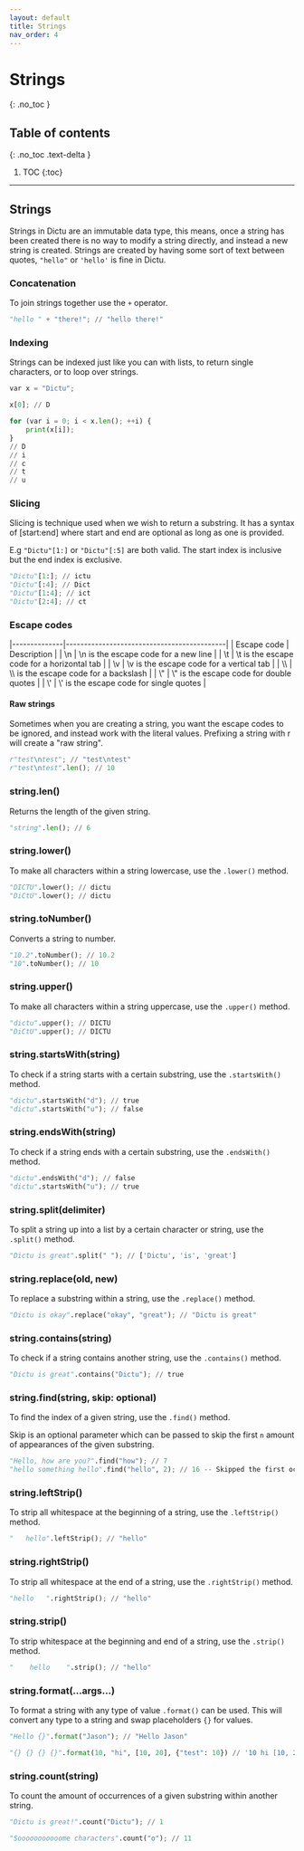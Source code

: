 ```yaml
---
layout: default
title: Strings
nav_order: 4
---
```


# Strings
{: .no_toc }

## Table of contents
{: .no_toc .text-delta }

1. TOC
{:toc}

---
## Strings
Strings in Dictu are an immutable data type, this means, once a string has been created there is no way to modify a string directly, and instead a new string is created. Strings are created by having some sort of text between quotes, `"hello"` or `'hello'` is fine in Dictu.

### Concatenation

To join strings together use the `+` operator.

```py
"hello " + "there!"; // "hello there!"
```

### Indexing

Strings can be indexed just like you can with lists, to return single characters, or to loop over strings.

```py
var x = "Dictu";

x[0]; // D

for (var i = 0; i < x.len(); ++i) {
    print(x[i]);
}
// D
// i
// c
// t
// u
```

### Slicing

Slicing is technique used when we wish to return a substring. It has a syntax of <string>[start:end] where start and end are optional
as long as one is provided.

E.g `"Dictu"[1:]` or `"Dictu"[:5]` are both valid. The start index is inclusive but the end index is exclusive.

```py
"Dictu"[1:]; // ictu
"Dictu"[:4]; // Dict
"Dictu"[1:4]; // ict
"Dictu"[2:4]; // ct
```

### Escape codes

|--------------|--------------------------------------------|
| Escape code  | Description                                |
| \n           | \n is the escape code for a new line       |
| \t           | \t is the escape code for a horizontal tab |
| \v           | \v is the escape code for a vertical tab   |
| \\\          | \\\ is the escape code for a backslash      |
| \\"          | \\" is the escape code for double quotes    |
| \\'          | \\' is the escape code for single quotes    |

#### Raw strings

Sometimes when you are creating a string, you want the escape codes to be ignored, and
instead work with the literal values. Prefixing a string with r will create a "raw string".

```py
r"test\ntest"; // "test\ntest"
r"test\ntest".len(); // 10
```

### string.len()

Returns the length of the given string.

```py
"string".len(); // 6
```

### string.lower()

To make all characters within a string lowercase, use the `.lower()` method.

```py
"DICTU".lower(); // dictu
"DiCtU".lower(); // dictu
```

### string.toNumber()

Converts a string to number.

```py
"10.2".toNumber(); // 10.2
"10".toNumber(); // 10
```

### string.upper()

To make all characters within a string uppercase, use the `.upper()` method.

```py
"dictu".upper(); // DICTU
"DiCtU".upper(); // DICTU
```

### string.startsWith(string)

To check if a string starts with a certain substring, use the `.startsWith()` method.

```py
"dictu".startsWith("d"); // true
"dictu".startsWith("u"); // false
```

### string.endsWith(string)

To check if a string ends with a certain substring, use the `.endsWith()` method.

```py
"dictu".endsWith("d"); // false
"dictu".startsWith("u"); // true
```

### string.split(delimiter)

To split a string up into a list by a certain character or string, use the `.split()` method.

```py
"Dictu is great".split(" "); // ['Dictu', 'is', 'great']
```

### string.replace(old, new)

To replace a substring within a string, use the `.replace()` method.

```py
"Dictu is okay".replace("okay", "great"); // "Dictu is great"
```

### string.contains(string)

To check if a string contains another string, use the `.contains()` method.

```py
"Dictu is great".contains("Dictu"); // true
```

### string.find(string, skip: optional)

To find the index of a given string, use the `.find()` method.

Skip is an optional parameter which can be passed to skip the first `n` amount of appearances of the given substring.

```py
"Hello, how are you?".find("how"); // 7
"hello something hello".find("hello", 2); // 16 -- Skipped the first occurance of the word "hello"
```

### string.leftStrip()

To strip all whitespace at the beginning of a string, use the `.leftStrip()` method.

```py
"   hello".leftStrip(); // "hello"
```

### string.rightStrip()

To strip all whitespace at the end of a string, use the `.rightStrip()` method.

```py
"hello   ".rightStrip(); // "hello"
```

### string.strip()

To strip whitespace at the beginning and end of a string, use the `.strip()` method.

```py
"    hello    ".strip(); // "hello"
```

### string.format(...args...)

To format a string with any type of value `.format()` can be used. This will convert any type
to a string and swap placeholders `{}` for values.

```py
"Hello {}".format("Jason"); // "Hello Jason"

"{} {} {} {}".format(10, "hi", [10, 20], {"test": 10}) // '10 hi [10, 20] {"test": 10}'
```

### string.count(string)

To count the amount of occurrences of a given substring within another string.

```py
"Dictu is great!".count("Dictu"); // 1

"Sooooooooooome characters".count("o"); // 11
```
